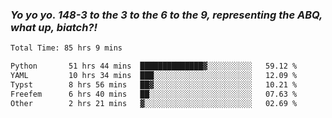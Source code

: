 ### ***Yo yo yo. 148-3 to the 3 to the 6 to the 9, representing the ABQ, what up, biatch?!***

<!--START_SECTION:waka-->

```txt
Total Time: 85 hrs 9 mins

Python       51 hrs 44 mins  ██████████████▓░░░░░░░░░░   59.12 %
YAML         10 hrs 34 mins  ███░░░░░░░░░░░░░░░░░░░░░░   12.09 %
Typst        8 hrs 56 mins   ██▓░░░░░░░░░░░░░░░░░░░░░░   10.21 %
Freefem      6 hrs 40 mins   ██░░░░░░░░░░░░░░░░░░░░░░░   07.63 %
Other        2 hrs 21 mins   ▓░░░░░░░░░░░░░░░░░░░░░░░░   02.69 %
```

<!--END_SECTION:waka-->

<!--
**AJMC2002/AJMC2002** is a ✨ _special_ ✨ repository because its `README.md` (this file) appears on your GitHub profile.

Here are some ideas to get you started:

- 🔭 I’m currently working on ...
- 🌱 I’m currently learning ...
- 👯 I’m looking to collaborate on ...
- 🤔 I’m looking for help with ...
- 💬 Ask me about ...
- 📫 How to reach me: ...
- 😄 Pronouns: ...
- ⚡ Fun fact: ...
-->
